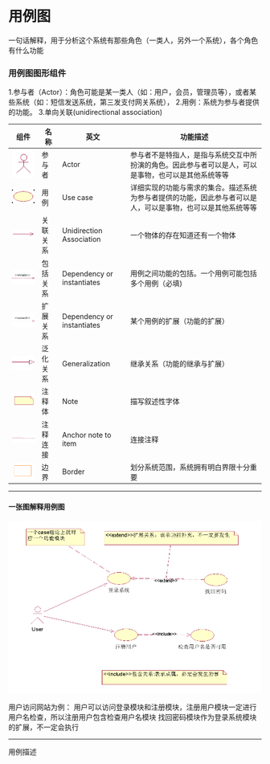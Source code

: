 # 用例图
一句话解释，用于分析这个系统有那些角色（一类人，另外一个系统），各个角色有什么功能

### 用例图图形组件
1.参与者（Actor）：角色可能是某一类人（如：用户，会员，管理员等），或者某些系统（如：短信发送系统，第三发支付网关系统），
2.用例：系统为参与者提供的功能。
3.单向关联(unidirectional association)

|组件|名称|英文|功能描述|
|----|----|----|----|
|![](/UML/images/actor.png)|参与者|Actor|参与者不是特指人，是指与系统交互中所扮演的角色。因此参与者可以是人，可以是事物，也可以是其他系统等等|
|![](/UML/images/Usecase.png)|用例|Use case|详细实现的功能与需求的集合。描述系统为参与者提供的功能，因此参与者可以是人，可以是事物，也可以是其他系统等等|
|![](/UML/images/UnidirectionAssociation.png)|关联关系	|Unidirection  Association|一个物体的存在知道还有一个物体|
|![](/UML/images/DependencyOrinstantiates1.png)|包括关系|Dependency or instantiates|用例之间功能的包括。一个用例可能包括多个用例（必填)|
|![](/UML/images/DependencyOrinstantiates2.png)|扩展关系|Dependency or instantiates|某个用例的扩展（功能的扩展）|
|![](/UML/images/Generalization.png)|泛化关系	|Generalization	|继承关系（功能的继承与扩展）|
|![](/UML/images/Note.png)|注释体	|Note	|描写叙述性字体|
|![](/UML/images/AnchorNoteToItem.png)|注释连接|Anchor note to item	|连接注释
|![](/UML/images/Border.png)|边界	|Border	|划分系统范围，系统拥有明白界限十分重要|

---
#### 一张图解释用例图
![](/UML/images/UseCaseEx.png)

用户访问网站为例：
用户可以访问登录模块和注册模块，注册用户模块一定进行用户名检查，所以注册用户包含检查用户名模块
找回密码模块作为登录系统模块的扩展，不一定会执行

---
用例描述